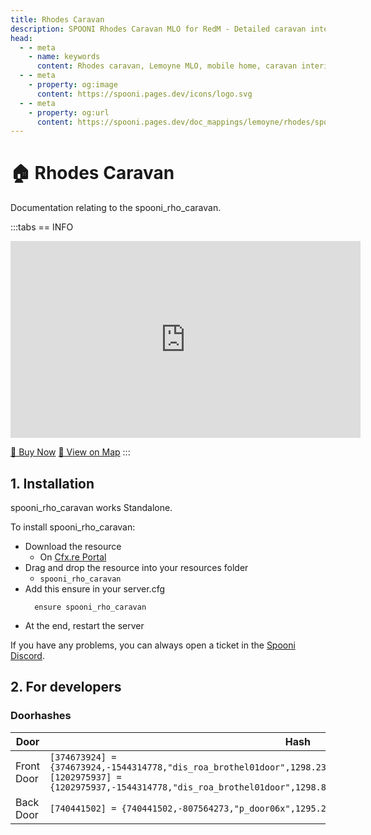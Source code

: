```yaml
---
title: Rhodes Caravan
description: SPOONI Rhodes Caravan MLO for RedM - Detailed caravan interior near Rhodes. Mobile home with custom features for Red Dead Redemption 2 roleplay in Lemoyne.
head:
  - - meta
    - name: keywords
      content: Rhodes caravan, Lemoyne MLO, mobile home, caravan interior, Rhodes mapping, RedM caravan, RDR2 Rhodes
  - - meta
    - property: og:image
      content: https://spooni.pages.dev/icons/logo.svg
  - - meta
    - property: og:url
      content: https://spooni.pages.dev/doc_mappings/lemoyne/rhodes/spooni_rho_caravan
---
```


# 🏠 Rhodes Caravan
Documentation relating to the spooni_rho_caravan.

:::tabs
== INFO
<iframe width="560" height="315" src="https://www.youtube.com/embed/y5oNVJU6xHY?si=2YHsJpnmza5r47yX" frameborder="0" allow="accelerometer; autoplay; clipboard-write; encrypted-media; gyroscope; picture-in-picture; web-share" referrerpolicy="strict-origin-when-cross-origin" allowfullscreen></iframe>

<a href="https://spooni-mapping.tebex.io/package/6380772" class="button-buy">🛒 Buy Now</a>
<a href="https://spooni.de/rdr2/?m=house80" class="button-map">📍 View on Map</a>
:::

## 1. Installation
spooni_rho_caravan works Standalone.  

To install spooni_rho_caravan:
- Download the resource
  - On [Cfx.re Portal](https://portal.cfx.re/)
- Drag and drop the resource into your resources folder
  - `spooni_rho_caravan`
- Add this ensure in your server.cfg
  ```
    ensure spooni_rho_caravan
  ```
- At the end, restart the server

If you have any problems, you can always open a ticket in the [Spooni Discord](https://discord.gg/spooni).

## 2. For developers
### Doorhashes
| Door                      | Hash
|---------------------------|----------------------------------------------------------------------------------|
| Front Door                | `[374673924] = {374673924,-1544314778,"dis_roa_brothel01door",1298.2303466797,-1136.1744384766,81.314559936523}` <br> `[1202975937] = {1202975937,-1544314778,"dis_roa_brothel01door",1298.8094482422,-1135.3348388672,81.314559936523}`
| Back Door                 | `[740441502] = {740441502,-807564273,"p_door06x",1295.2459716797,-1130.3863525391,80.932998657227}`
